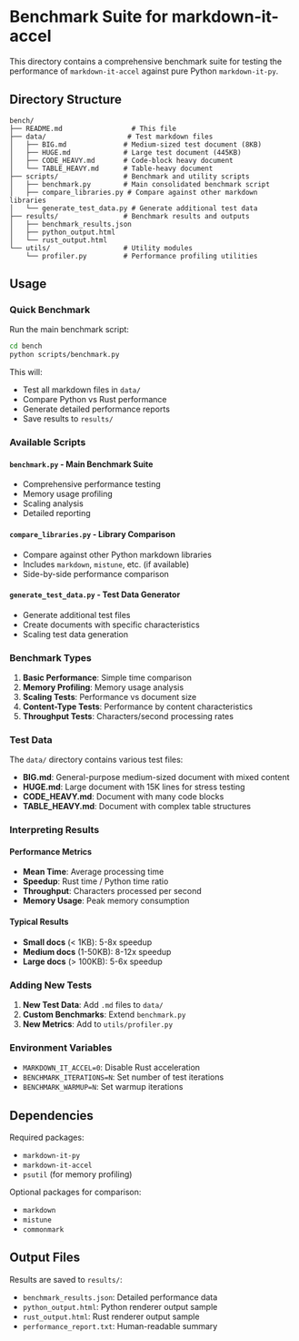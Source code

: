 # Benchmark Suite for markdown-it-accel

This directory contains a comprehensive benchmark suite for testing the performance of `markdown-it-accel` against pure Python `markdown-it-py`.

## Directory Structure

```
bench/
├── README.md                 # This file
├── data/                    # Test markdown files
│   ├── BIG.md              # Medium-sized test document (8KB)
│   ├── HUGE.md             # Large test document (445KB) 
│   ├── CODE_HEAVY.md       # Code-block heavy document
│   └── TABLE_HEAVY.md      # Table-heavy document
├── scripts/                # Benchmark and utility scripts
│   ├── benchmark.py        # Main consolidated benchmark script
│   ├── compare_libraries.py # Compare against other markdown libraries
│   └── generate_test_data.py # Generate additional test data
├── results/                # Benchmark results and outputs
│   ├── benchmark_results.json
│   ├── python_output.html
│   └── rust_output.html
└── utils/                  # Utility modules
    └── profiler.py         # Performance profiling utilities
```

## Usage

### Quick Benchmark

Run the main benchmark script:

```bash
cd bench
python scripts/benchmark.py
```

This will:
- Test all markdown files in `data/`
- Compare Python vs Rust performance
- Generate detailed performance reports
- Save results to `results/`

### Available Scripts

#### `benchmark.py` - Main Benchmark Suite
- Comprehensive performance testing
- Memory usage profiling
- Scaling analysis
- Detailed reporting

#### `compare_libraries.py` - Library Comparison
- Compare against other Python markdown libraries
- Includes `markdown`, `mistune`, etc. (if available)
- Side-by-side performance comparison

#### `generate_test_data.py` - Test Data Generator
- Generate additional test files
- Create documents with specific characteristics
- Scaling test data generation

### Benchmark Types

1. **Basic Performance**: Simple time comparison
2. **Memory Profiling**: Memory usage analysis
3. **Scaling Tests**: Performance vs document size
4. **Content-Type Tests**: Performance by content characteristics
5. **Throughput Tests**: Characters/second processing rates

### Test Data

The `data/` directory contains various test files:

- **BIG.md**: General-purpose medium-sized document with mixed content
- **HUGE.md**: Large document with 15K lines for stress testing
- **CODE_HEAVY.md**: Document with many code blocks
- **TABLE_HEAVY.md**: Document with complex table structures

### Interpreting Results

#### Performance Metrics
- **Mean Time**: Average processing time
- **Speedup**: Rust time / Python time ratio
- **Throughput**: Characters processed per second
- **Memory Usage**: Peak memory consumption

#### Typical Results
- **Small docs** (< 1KB): 5-8x speedup
- **Medium docs** (1-50KB): 8-12x speedup  
- **Large docs** (> 100KB): 5-6x speedup

### Adding New Tests

1. **New Test Data**: Add `.md` files to `data/`
2. **Custom Benchmarks**: Extend `benchmark.py` 
3. **New Metrics**: Add to `utils/profiler.py`

### Environment Variables

- `MARKDOWN_IT_ACCEL=0`: Disable Rust acceleration
- `BENCHMARK_ITERATIONS=N`: Set number of test iterations
- `BENCHMARK_WARMUP=N`: Set warmup iterations

## Dependencies

Required packages:
- `markdown-it-py`
- `markdown-it-accel` 
- `psutil` (for memory profiling)

Optional packages for comparison:
- `markdown`
- `mistune`
- `commonmark`

## Output Files

Results are saved to `results/`:
- `benchmark_results.json`: Detailed performance data
- `python_output.html`: Python renderer output sample
- `rust_output.html`: Rust renderer output sample
- `performance_report.txt`: Human-readable summary